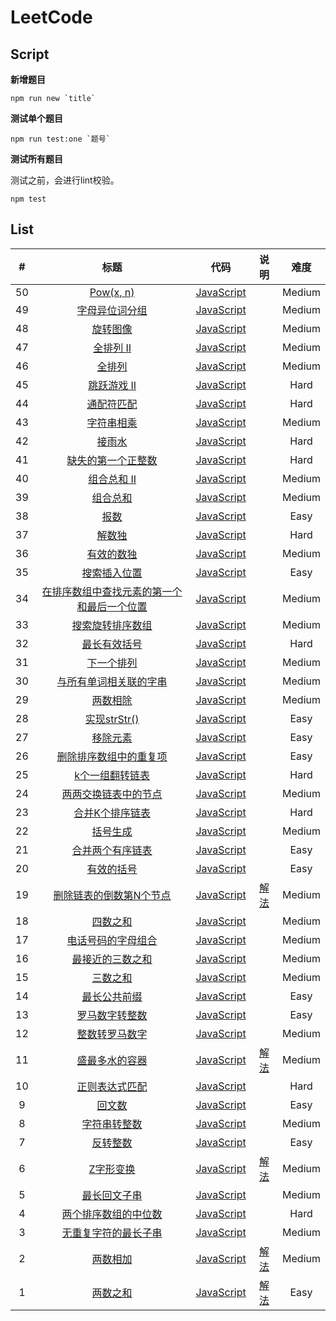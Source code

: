 # LeetCode

## Script

**新增题目**

```
npm run new `title`
```

**测试单个题目**

```
npm run test:one `题号`
```


**测试所有题目**

测试之前，会进行lint校验。

```
npm test
```

## List

| # | 标题 | 代码 | 说明 | 难度 |
|:---:|:---:|:---:|:---:|:---:|
| 50 | [Pow(x, n)](https://leetcode-cn.com/problems/powx-n/) | [JavaScript](https://github.com/Shenfq/leetcode/blob/master/problems/050-powx-n/index.js) |  | Medium |
| 49 | [字母异位词分组](https://leetcode-cn.com/problems/group-anagrams/) | [JavaScript](https://github.com/Shenfq/leetcode/blob/master/problems/049-group-anagrams/index.js) |  | Medium |
| 48 | [旋转图像](https://leetcode-cn.com/problems/rotate-image/) | [JavaScript](https://github.com/Shenfq/leetcode/blob/master/problems/048-rotate-image/index.js) |  | Medium |
| 47 | [全排列 II](https://leetcode-cn.com/problems/permutations-ii/) | [JavaScript](https://github.com/Shenfq/leetcode/blob/master/problems/047-permutations-ii/index.js) |  | Medium |
| 46 | [全排列](https://leetcode-cn.com/problems/permutations/) | [JavaScript](https://github.com/Shenfq/leetcode/blob/master/problems/046-permutations/index.js) |  | Medium |
| 45 | [跳跃游戏 II](https://leetcode-cn.com/problems/jump-game-ii/) | [JavaScript](https://github.com/Shenfq/leetcode/blob/master/problems/045-jump-game-ii/index.js) |  | Hard |
| 44 | [通配符匹配](https://leetcode-cn.com/problems/wildcard-matching/) | [JavaScript](https://github.com/Shenfq/leetcode/blob/master/problems/044-wildcard-matching/index.js) |  | Hard |
| 43 | [字符串相乘](https://leetcode-cn.com/problems/multiply-strings/) | [JavaScript](https://github.com/Shenfq/leetcode/blob/master/problems/043-multiply-strings/index.js) |  | Medium |
| 42 | [接雨水](https://leetcode-cn.com/problems/trapping-rain-water/) | [JavaScript](https://github.com/Shenfq/leetcode/blob/master/problems/042-trapping-rain-water/index.js) |  | Hard |
| 41 | [缺失的第一个正整数](https://leetcode-cn.com/problems/first-missing-positive/) | [JavaScript](https://github.com/Shenfq/leetcode/blob/master/problems/041-first-missing-positive/index.js) |  | Hard |
| 40 | [组合总和 II](https://leetcode-cn.com/problems/combination-sum-ii/) | [JavaScript](https://github.com/Shenfq/leetcode/blob/master/problems/040-combination-sum-ii/index.js) |  | Medium |
| 39 | [组合总和](https://leetcode-cn.com/problems/combination-sum/) | [JavaScript](https://github.com/Shenfq/leetcode/blob/master/problems/039-combination-sum/index.js) |  | Medium |
| 38 | [报数](https://leetcode-cn.com/problems/count-and-say/) | [JavaScript](https://github.com/Shenfq/leetcode/blob/master/problems/038-count-and-say/index.js) |  | Easy |
| 37 | [解数独](https://leetcode-cn.com/problems/sudoku-solver/) | [JavaScript](https://github.com/Shenfq/leetcode/blob/master/problems/037-sudoku-solver/index.js) |  | Hard |
| 36 | [有效的数独](https://leetcode-cn.com/problems/valid-sudoku/) | [JavaScript](https://github.com/Shenfq/leetcode/blob/master/problems/036-valid-sudoku/index.js) |  | Medium |
| 35 | [搜索插入位置](https://leetcode-cn.com/problems/search-insert-position/) | [JavaScript](https://github.com/Shenfq/leetcode/blob/master/problems/035-search-insert-position/index.js) |  | Easy |
| 34 | [在排序数组中查找元素的第一个和最后一个位置](https://leetcode-cn.com/problems/find-first-and-last-position-of-element-in-sorted-array/) | [JavaScript](https://github.com/Shenfq/leetcode/blob/master/problems/034-find-first-and-last-position-of-element-in-sorted-array/index.js) |  | Medium |
| 33 | [搜索旋转排序数组](https://leetcode-cn.com/problems/search-in-rotated-sorted-array/) | [JavaScript](https://github.com/Shenfq/leetcode/blob/master/problems/033-search-in-rotated-sorted-array/index.js) |  | Medium |
| 32 | [最长有效括号](https://leetcode-cn.com/problems/longest-valid-parentheses/) | [JavaScript](https://github.com/Shenfq/leetcode/blob/master/problems/032-longest-valid-parentheses/index.js) |  | Hard |
| 31 | [下一个排列](https://leetcode-cn.com/problems/next-permutation/) | [JavaScript](https://github.com/Shenfq/leetcode/blob/master/problems/031-next-permutation/index.js) |  | Medium |
| 30 | [与所有单词相关联的字串](https://leetcode-cn.com/problems/substring-with-concatenation-of-all-words/) | [JavaScript](https://github.com/Shenfq/leetcode/blob/master/problems/030-substring-with-concatenation-of-all-words/index.js) |  | Medium |
| 29 | [两数相除](https://leetcode-cn.com/problems/divide-two-integers/) | [JavaScript](https://github.com/Shenfq/leetcode/blob/master/problems/029-divide-two-integers/index.js) |  | Medium |
| 28 | [实现strStr()](https://leetcode-cn.com/problems/implement-strstr/) | [JavaScript](https://github.com/Shenfq/leetcode/blob/master/problems/028-implement-strstr/index.js) |  | Easy |
| 27 | [移除元素](https://leetcode-cn.com/problems/remove-element/) | [JavaScript](https://github.com/Shenfq/leetcode/blob/master/problems/027-remove-element/index.js) |  | Easy |
| 26 | [删除排序数组中的重复项](https://leetcode-cn.com/problems/remove-duplicates-from-sorted-array/) | [JavaScript](https://github.com/Shenfq/leetcode/blob/master/problems/026-remove-duplicates-from-sorted-array/index.js) |  | Easy |
| 25 | [k个一组翻转链表](https://leetcode-cn.com/problems/reverse-nodes-in-k-group/) | [JavaScript](https://github.com/Shenfq/leetcode/blob/master/problems/025-reverse-nodes-in-k-group/index.js) |  | Hard |
| 24 | [两两交换链表中的节点](https://leetcode-cn.com/problems/reverse-nodes-in-k-group/) | [JavaScript](https://github.com/Shenfq/leetcode/blob/master/problems/024-reverse-nodes-in-k-group/index.js) |  | Medium |
| 23 | [合并K个排序链表](https://leetcode-cn.com/problems/merge-k-sorted-lists/) | [JavaScript](https://github.com/Shenfq/leetcode/blob/master/problems/023-merge-k-sorted-lists/index.js) |  | Hard |
| 22 | [括号生成](https://leetcode-cn.com/problems/generate-parentheses/) | [JavaScript](https://github.com/Shenfq/leetcode/blob/master/problems/022-generate-parentheses/index.js) |  | Medium |
| 21 | [合并两个有序链表](https://leetcode-cn.com/problems/merge-two-sorted-lists/) | [JavaScript](https://github.com/Shenfq/leetcode/blob/master/problems/021-merge-two-sorted-lists/index.js) |  | Easy |
| 20 | [有效的括号](https://leetcode-cn.com/problems/valid-parentheses/) | [JavaScript](https://github.com/Shenfq/leetcode/blob/master/problems/020-valid-parentheses/index.js) |  | Easy |
| 19 | [删除链表的倒数第N个节点](https://leetcode-cn.com/problems/remove-nth-node-from-end-of-list/) | [JavaScript](https://github.com/Shenfq/leetcode/blob/master/problems/019-remove-nth-node-from-end-of-list/index.js) | [解法](https://github.com/Shenfq/leetcode/blob/master/problems/019-remove-nth-node-from-end-of-list/README.md)  | Medium |
| 18 | [四数之和](https://leetcode-cn.com/problems/4sum/) | [JavaScript](https://github.com/Shenfq/leetcode/blob/master/problems/018-4sum/index.js) |  | Medium |
| 17 | [电话号码的字母组合](https://leetcode-cn.com/problems/letter-combinations-of-a-phone-number/) | [JavaScript](https://github.com/Shenfq/leetcode/blob/master/problems/017-letter-combinations-of-a-phone-number/index.js) |  | Medium |
| 16 | [最接近的三数之和](https://leetcode-cn.com/problems/3sum-closest/) | [JavaScript](https://github.com/Shenfq/leetcode/blob/master/problems/016-3sum-closest/index.js) |  | Medium |
| 15 | [三数之和](https://leetcode-cn.com/problems/3sum/) | [JavaScript](https://github.com/Shenfq/leetcode/blob/master/problems/015-3sum/index.js) |  | Medium |
| 14 | [最长公共前缀](https://leetcode-cn.com/problems/longest-common-prefix/) | [JavaScript](https://github.com/Shenfq/leetcode/blob/master/problems/014-longest-common-prefix/index.js) |  | Easy |
| 13 | [罗马数字转整数](https://leetcode-cn.com/problems/roman-to-integer/) | [JavaScript](https://github.com/Shenfq/leetcode/blob/master/problems/013-roman-to-integer/index.js) |  | Easy |
| 12 | [整数转罗马数字](https://leetcode-cn.com/problems/integer-to-roman/) | [JavaScript](https://github.com/Shenfq/leetcode/blob/master/problems/012-integer-to-roman/index.js) |  | Medium |
| 11 | [盛最多水的容器](https://leetcode-cn.com/problems/container-with-most-water/) | [JavaScript](https://github.com/Shenfq/leetcode/blob/master/problems/011-container-with-most-water/index.js) | [解法](https://github.com/Shenfq/leetcode/blob/master/problems/011-container-with-most-water/README.md)  | Medium |
| 10 | [正则表达式匹配](https://leetcode-cn.com/problems/regular-expression-matching/) | [JavaScript](https://github.com/Shenfq/leetcode/blob/master/problems/010-regular-expression-matching/index.js) | | Hard |
| 9 | [回文数](https://leetcode-cn.com/problems/palindrome-number/) | [JavaScript](https://github.com/Shenfq/leetcode/blob/master/problems/009-palindrome-number/index.js) | | Easy |
| 8 | [字符串转整数](https://leetcode-cn.com/problems/string-to-integer-atoi/) | [JavaScript](https://github.com/Shenfq/leetcode/blob/master/problems/008-string-to-integer-atoi/index.js) | | Medium |
| 7 | [反转整数](https://leetcode-cn.com/problems/reverse-integer/) | [JavaScript](https://github.com/Shenfq/leetcode/blob/master/problems/007-reverse-integer/index.js) | | Easy |
| 6 | [Z字形变换](https://leetcode-cn.com/problems/zigzag-conversion/) | [JavaScript](https://github.com/Shenfq/leetcode/blob/master/problems/006-zigzag-conversion/index.js) | [解法](https://github.com/Shenfq/leetcode/blob/master/problems/006-zigzag-conversion/README.md) | Medium |
| 5 | [最长回文子串](https://leetcode-cn.com/problems/longest-palindromic-substring/) | [JavaScript](https://github.com/Shenfq/leetcode/blob/master/problems/005-longest-palindromic-substring/index.js) | | Medium |
| 4 | [两个排序数组的中位数](https://leetcode-cn.com/problems/median-of-two-sorted-arrays/) | [JavaScript](https://github.com/Shenfq/leetcode/blob/master/problems/004-median-of-two-sorted-arrays/index.js) | | Hard |
| 3 | [无重复字符的最长子串](https://leetcode-cn.com/problems/longest-substring-without-repeating-characters/) | [JavaScript](https://github.com/Shenfq/leetcode/blob/master/problems/003-longest-substring-without-repeating-characters/index.js) | | Medium |
| 2 | [两数相加](https://leetcode-cn.com/problems/add-two-numbers/) | [JavaScript](https://github.com/Shenfq/leetcode/blob/master/problems/002-add-two-numbers/index.js) |  [解法](https://github.com/Shenfq/leetcode/blob/master/problems/002-add-two-numbers/README.md)  | Medium |
| 1 | [两数之和](https://leetcode.com/problems/two-sum/) | [JavaScript](https://github.com/Shenfq/leetcode/blob/master/problems/001-two-sum/index.js) |  [解法](https://github.com/Shenfq/leetcode/blob/master/problems/001-two-sum/README.md) | Easy |
